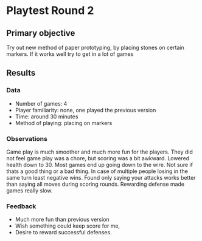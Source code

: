 # Playtest Round 2

## Primary objective
Try out new method of paper prototyping, by placing stones on certain markers. If it works well try to get in a lot of games

## Results

### Data
  * Number of games: 4
  * Player familiarity: none, one played the previous version
  * Time: around 30 minutes
  * Method of playing: placing on markers

### Observations
Game play is much smoother and much more fun for the players. They did not feel game play was a chore, but scoring was a bit awkward. Lowered health down to 30. Most games end up going down to the wire. Not sure if thats a good thing or a bad thing. In case of multiple people losing in the same turn least negative wins. Found only saying your attacks works better than saying all moves during scoring rounds. Rewarding defense made games really slow.

### Feedback
  * Much more fun than previous version
  * Wish something could keep score for me,
  * Desire to reward successful defenses.

